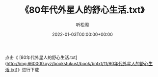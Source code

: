 ﻿---
title:  《80年代外星人的舒心生活.txt》
date:   2022-01-03T00:00:00+00:00
author: 听松阁
layout: post
permalink: /80年代外星人的舒心生活/
categories: 小说
tags: [小说]
---

点击《 [80年代外星人的舒心生活.txt](<a href="http://img.660000.xyz/bookstukust/book/bntxt/11/80" target=_blank>http://img.660000.xyz/bookstukust/book/bntxt/11/80年代外星人的舒心生活.txt)》进行下载